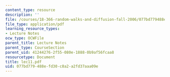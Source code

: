```yaml
---
content_type: resource
description: ''
file: /courses/18-366-random-walks-and-diffusion-fall-2006/077bd779488efd30c8a2a2fd37aaa09e_lec11.pdf
file_type: application/pdf
learning_resource_types:
- Lecture Notes
ocw_type: OCWFile
parent_title: Lecture Notes
parent_type: CourseSection
parent_uid: 41244276-2f55-080e-1888-0b9af56fcaa8
resourcetype: Document
title: lec11.pdf
uid: 077bd779-488e-fd30-c8a2-a2fd37aaa09e
---
```

